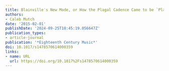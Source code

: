 ```yaml
---
title: Blainville′s New Mode, or How the Plagal Cadence Came to be `Plagal'
authors:
- Caleb Mutch
date: '2015-02-01'
publishDate: '2024-09-25T18:45:19.056647Z'
publication_types:
- article-journal
publication: '*Eighteenth Century Music*'
doi: 10.1017/s1478570614000359
links:
- name: URL
  url: https://doi.org/10.1017%2Fs1478570614000359
---
```

